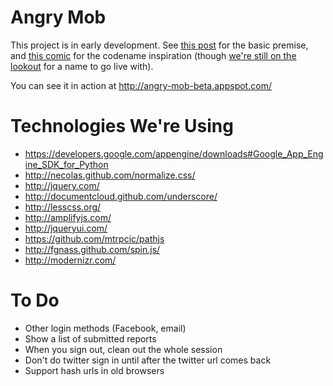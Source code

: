 # Angry Mob

This project is in early development. See [this post](http://blog.iangilman.com/2012/01/issue-tracking-for-real-world.html) for the basic premise, and [this comic](http://wondermark.com/894/) for the codename inspiration (though [we're still on the lookout](https://github.com/iangilman/angry-mob/issues/1) for a name to go live with).

You can see it in action at http://angry-mob-beta.appspot.com/

# Technologies We're Using

* https://developers.google.com/appengine/downloads#Google_App_Engine_SDK_for_Python
* http://necolas.github.com/normalize.css/
* http://jquery.com/
* http://documentcloud.github.com/underscore/
* http://lesscss.org/
* http://amplifyjs.com/
* http://jqueryui.com/
* https://github.com/mtrpcic/pathjs
* http://fgnass.github.com/spin.js/
* http://modernizr.com/

# To Do

* Other login methods (Facebook, email)
* Show a list of submitted reports
* When you sign out, clean out the whole session
* Don't do twitter sign in until after the twitter url comes back
* Support hash urls in old browsers
